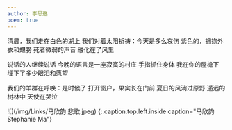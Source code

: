 ```yaml
---
author: 李思逸
poem: true
---
```


清晨，我们走在白色的湖上
我们对着太阳祈祷：今天是多么哀伤
紫色的，拥抱外衣和翅膀
死者微弱的声音
融化在了风里

说话的人继续说话
今晚的语言是一座寂寞的村庄
手指抓住身体
我在你的屋檐下
埋下了多少眼泪和愿望

我们的羊群在呼唤：是时候了
打开窗户，果实长在门前
夏日的风淌过原野
遥远的树林中
天使在哭泣

![](/img/Links/马欣韵 悲歌.jpeg)
{:.caption.top.left.inside caption="马欣韵 Stephanie Ma"}
